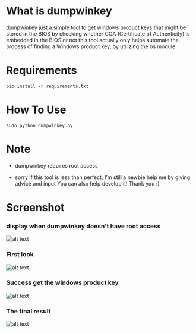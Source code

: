 # What is dumpwinkey

dumpwinkey just a simple tool to get windows product keys that might be stored in the BIOS
by checking whether COA (Certificate of Authenticity) is embedded in the BIOS or not
this tool actually only helps automate the process of finding a Windows product key, by utilizing the os module

# Requirements
```
pip install -r requirements.txt
```


# How To Use
```
sudo python dumpwinkey.py
```


# Note
- dumpwinkey requires root access

- sorry if this tool is less than perfect, I'm still a newbie
help me by giving advice and input
You can also help develop it! Thank you :)


# Screenshot
### display when dumpwinkey doesn't have root access
![alt text](https://imgur.com/2H7hnSr "Need root access")

### First look
![alt text](https://imgur.com/h2n2zih "First look dumpwinkey")

### Success get the windows product key
![alt text](https://imgur.com/Ez6IG2Z "Your Windows product key has been saved")

### The final result
![alt text](https://https://imgur.com/hTFM48r "You have successfully gotten a Windows product key")
